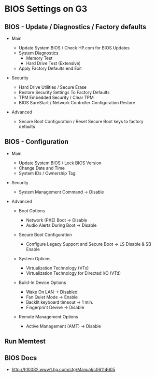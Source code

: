 # BIOS Settings on G3


## BIOS - Update / Diagnostics / Factory defaults

  * Main
    * Update System BIOS / Check HP.com for BIOS Updates 
    * System Diagnostics
      * Memory Test
      * Hard Drive Test (Extensive)
    * Apply Factory Defaults end Exit

  * Security
    * Hard Drive Utilities / Secure Erase
    * Restore Security Settings To Factory Defaults
    * TPM Embedded Security / Clear TPM
    * BIOS SureStart / Network Controller Configuration Restore

  * Advanced
    * Secure Boot Configuration / Reset Secure Boot keys to factory defaults


## BIOS - Configuration

  * Main
    * Update System BIOS / Lock BIOS Version
    * Change Date and Time
    * System IDs / Ownership Tag

  * Security
    * System Management Command -> Disable

  * Advanced
    * Boot Options
      * Network (PXE) Boot -> Disable
      * Audio Alerts During Boot -> Disable

    * Secure Boot Configuration
      * Configure Legacy Support and Secure Boot -> LS Disable & SB Enable

    * System Options
      * Virtualization Technology (VTx)
      * Virtualization Technology for Directed I/O (VTd) 

    * Build-In Device Options
      * Wake On LAN -> Disabled
      * Fan Quiet Mode -> Enable
      * Backlit keyboard timeout -> 1 min.
      * Fingerprint Devive -> Disable

    * Remote Management Options
      * Active Management (AMT) -> Disable


## Run Memtest


## BIOS Docs

  * http://h10032.www1.hp.com/ctg/Manual/c06114605



